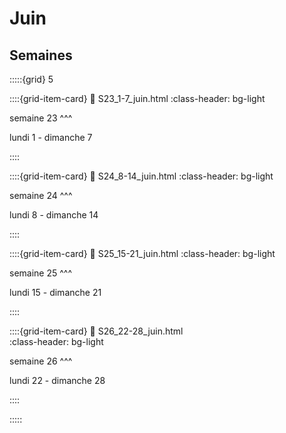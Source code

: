 # Juin 

## Semaines

:::::{grid} 5

::::{grid-item-card}
:link: S23_1-7_juin.html 
:class-header: bg-light

semaine 23
^^^

lundi 1 - dimanche 7

::::

::::{grid-item-card}
:link: S24_8-14_juin.html 
:class-header: bg-light

semaine 24
^^^

lundi 8 - dimanche 14


::::

::::{grid-item-card}
:link: S25_15-21_juin.html 
:class-header: bg-light

semaine 25
^^^

lundi 15 - dimanche 21

::::

::::{grid-item-card}
:link: S26_22-28_juin.html  
:class-header: bg-light

semaine 26
^^^

lundi 22 - dimanche 28

::::

:::::